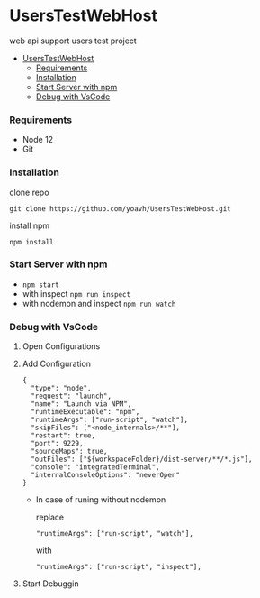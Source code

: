 # UsersTestWebHost

web api support users test project

- [UsersTestWebHost](#userstestwebhost)
  - [Requirements](#requirements)
  - [Installation](#installation)
  - [Start Server with npm](#start-server-with-npm)
  - [Debug with VsCode](#debug-with-vscode)

### Requirements

- Node 12
- Git

### Installation

clone repo

`git clone https://github.com/yoavh/UsersTestWebHost.git`

install npm

`npm install`

### Start Server with npm

- `npm start`
- with inspect `npm run inspect`
- with nodemon and inspect `npm run watch`

### Debug with VsCode

1. Open Configurations
2. Add Configuration

   ```
   {
     "type": "node",
     "request": "launch",
     "name": "Launch via NPM",
     "runtimeExecutable": "npm",
     "runtimeArgs": ["run-script", "watch"],
     "skipFiles": ["<node_internals>/**"],
     "restart": true,
     "port": 9229,
     "sourceMaps": true,
     "outFiles": ["${workspaceFolder}/dist-server/**/*.js"],
     "console": "integratedTerminal",
     "internalConsoleOptions": "neverOpen"
   }
   ```

   - In case of runing without nodemon

     replace

     `"runtimeArgs": ["run-script", "watch"],`

     with

     `"runtimeArgs": ["run-script", "inspect"],`

3. Start Debuggin
